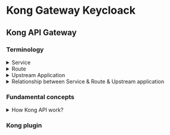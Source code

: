 # Kong Gateway Keycloack

## Kong API Gateway

### Terminology

<details>
  <summary>Service</summary>
  <br/>
  A Service in Kong represents an upstream API or microservice. It acts as an abstraction layer for the actual backend service. When you define a service, you specify the connection details to the upstream application, such as the `URL`, `protocol`, `host`, `port`, and `path`.
  
</details>
<details>
  <summary>Route</summary>
  <br/>

  A Route defines how incoming requests are matched and forwarded to a service. Routes contain rules that determine which requests should be proxied to which services. These rules can be based on `paths`, `methods`, `headers`, or other request attributes.
  
</details>
<details>
  <summary>Upstream Application</summary>
  <br/>

  An Upstream Application is the actual backend service that handles the requests forwarded by Kong. In Kong, an upstream object can represent a group of backend servers, allowing for load balancing and health checks.
  
</details>
<details>
  <summary>Relationship between Service & Route & Upstream application</summary>
  <br/>

  **Route to Service:** A single route can be mapped to a single service. This means that a specific path or request pattern will always be directed to one particular service.

  _Example:_ A route `/api/v1/users` is mapped to a service `user-service`.
  
  **Service to Upstream Applications:** A single service can be associated with multiple upstream applications. This is useful for load balancing and redundancy.

   _Example:_ The `user-service ` can forward requests to multiple instances of the user API running on different servers.

   **Routes to Service:** Multiple routes can be mapped to a single service. This allows different paths or request patterns to be handled by the same backend service.

   _Example:_ Routes `/api/v1/users` and `/api/v1/profiles` both map to the `user-service`.
  
</details>

### Fundamental concepts

<details>
  <summary>How Kong API work?</summary>
  <br/>

  + **Client Request:** A client sends a request to Kong.
  + **Route Matching:** Kong evaluates the request against the defined routes to find a match. Routes can be configured to match based on URL paths, HTTP methods, headers, etc.
  + **Service Forwarding:** Once a route is matched, Kong forwards the request to the associated service.
  + **Upstream Handling:** The service then directs the request to the upstream application, which processes the request and sends back a response.
  + **Response:** The response from the upstream application is sent back through the service and route, eventually reaching the client.

  _Example:_ Imagine you have a service called `example-service` that points to an upstream API at `http://example.com`. You create a route that matches requests with the path `/example` and associates it with `example-service`. When a client makes a request to `http://kong-gateway.com/example`, Kong matches this request to the route, forwards it to `example-service`, which then proxies it to `http://example.com`.
</details>

### Kong plugin
